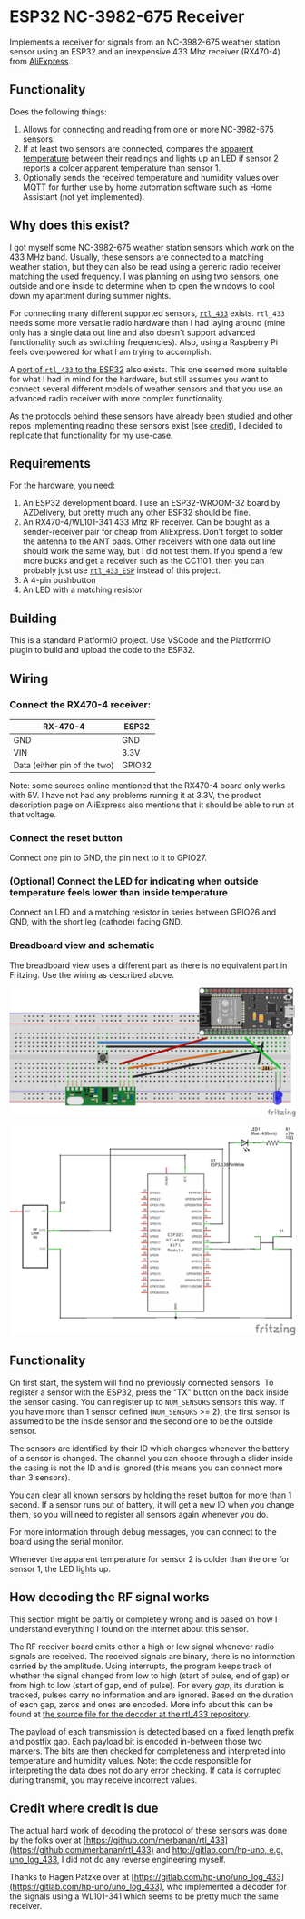 # ESP32 NC-3982-675 Receiver
Implements a receiver for signals from an NC-3982-675 weather station sensor using an ESP32 and an inexpensive 433 Mhz receiver (RX470-4) from [AliExpress](https://aliexpress.com/item/1005003436580019.html).

## Functionality
Does the following things:
1. Allows for connecting and reading from one or more NC-3982-675 sensors.
2. If at least two sensors are connected, compares the [apparent temperature](https://en.wikipedia.org/wiki/Apparent_temperature) between their readings and lights up an LED if sensor 2 reports a colder apparent temperature than sensor 1.
3. Optionally sends the received temperature and humidity values over MQTT for further use by home automation software such as Home Assistant (not yet implemented).

## Why does this exist?
I got myself some NC-3982-675 weather station sensors which work on the 433 MHz band.
Usually, these sensors are connected to a matching weather station, but they can also be read using a generic radio receiver matching the used frequency.
I was planning on using two sensors, one outside and one inside to determine when to open the windows to cool down my apartment during summer nights.

For connecting many different supported sensors, [`rtl_433`](https://github.com/merbanan/rtl_433) exists.
`rtl_433` needs some more versatile radio hardware than I had laying around (mine only has a single data out line and also doesn't support advanced functionality such as switching frequencies).
Also, using a Raspberry Pi feels overpowered for what I am trying to accomplish.

A [port of `rtl_433` to the ESP32](https://github.com/NorthernMan54/rtl_433_ESP) also exists.
This one seemed more suitable for what I had in mind for the hardware, but still assumes you want to connect several different models of weather sensors and that you use an advanced radio receiver with more complex functionality.

As the protocols behind these sensors have already been studied and other repos implementing reading these sensors exist (see [credit](#credit-where-credit-is-due)), I decided to replicate that functionality for my use-case.

## Requirements
For the hardware, you need:
1. An ESP32 development board. I use an ESP32-WROOM-32 board by AZDelivery, but pretty much any other ESP32 should be fine.
2. An RX470-4/WL101-341 433 Mhz RF receiver. Can be bought as a sender-receiver pair for cheap from AliExpress. Don't forget to solder the antenna to the ANT pads. Other receivers with one data out line should work the same way, but I did not test them. If you spend a few more bucks and get a receiver such as the CC1101, then you can probably just use [`rtl_433_ESP`](https://github.com/NorthernMan54/rtl_433_ESP) instead of this project.
3. A 4-pin pushbutton
4. An LED with a matching resistor

## Building
This is a standard PlatformIO project. Use VSCode and the PlatformIO plugin to build and upload the code to the ESP32.

## Wiring
### Connect the RX470-4 receiver:
| RX-470-4 | ESP32 |
| --- | --- |
| GND | GND |
| VIN | 3.3V |
| Data (either pin of the two) | GPIO32 |

Note: some sources online mentioned that the RX470-4 board only works with 5V.
I have not had any problems running it at 3.3V, the product description page on AliExpress also mentions that it should be able to run at that voltage.

### Connect the reset button
Connect one pin to GND, the pin next to it to GPIO27.

### (Optional) Connect the LED for indicating when outside temperature feels lower than inside temperature
Connect an LED and a matching resistor in series between GPIO26 and GND, with the short leg (cathode) facing GND.

### Breadboard view and schematic
The breadboard view uses a different part as there is no equivalent part in Fritzing. Use the wiring as described above.

![Breadboard view](docs/wiring_bb.png)

![Schematic](docs/wiring_schem.png)

## Functionality
On first start, the system will find no previously connected sensors.
To register a sensor with the ESP32, press the "TX" button on the back inside the sensor casing.
You can register up to `NUM_SENSORS` sensors this way.
If you have more than 1 sensor defined (`NUM_SENSORS` >= 2), the first sensor is assumed to be the inside sensor and the second one to be the outside sensor.

The sensors are identified by their ID which changes whenever the battery of a sensor is changed.
The channel you can choose through a slider inside the casing is not the ID and is ignored (this means you can connect more than 3 sensors).

You can clear all known sensors by holding the reset button for more than 1 second.
If a sensor runs out of battery, it will get a new ID when you change them, so you will need to register all sensors again whenever you do.

For more information through debug messages, you can connect to the board using the serial monitor.

Whenever the apparent temperature for sensor 2 is colder than the one for sensor 1, the LED lights up.

## How decoding the RF signal works
This section might be partly or completely wrong and is based on how I understand everything I found on the internet about this sensor.

The RF receiver board emits either a high or low signal whenever radio signals are received.
The received signals are binary, there is no information carried by the amplitude.
Using interrupts, the program keeps track of whether the signal changed from low to high (start of pulse, end of gap) or from high to low (start of gap, end of pulse).
For every *gap*, its duration is tracked, pulses carry no information and are ignored.
Based on the duration of each gap, zeros and ones are encoded.
More info about this can be found at [the source file for the decoder at the rtl_433 repository](https://github.com/merbanan/rtl_433/blob/master/src/devices/infactory.c).

The payload of each transmission is detected based on a fixed length prefix and postfix gap.
Each payload bit is encoded in-between those two markers.
The bits are then checked for completeness and interpreted into temperature and humidity values.
Note: the code responsible for interpreting the data does not do any error checking. If data is corrupted during transmit, you may receive incorrect values.

## Credit where credit is due
The actual hard work of decoding the protocol of these sensors was done by the folks over at [https://github.com/merbanan/rtl_433](https://github.com/merbanan/rtl_433) and [http://gitlab.com/hp-uno, e.g. uno_log_433](https://gitlab.com/hp-uno/uno_log_433), I did not do any reverse engineering myself.

Thanks to Hagen Patzke over at [https://gitlab.com/hp-uno/uno_log_433](https://gitlab.com/hp-uno/uno_log_433), who implemented a decoder for the signals using a WL101-341 which seems to be pretty much the same receiver.

